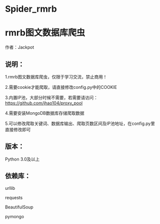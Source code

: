 # Spider_rmrb
# rmrb图文数据库爬虫

作者：Jackpot

## 说明：

1.rmrb图文数据库爬虫，仅限于学习交流，禁止商用！

2.需要cookie才能爬取，请直接修改config.py中的COOKIE

3.内置IP池，大部分时候不需要，若需要请访问：https://github.com/jhao104/proxy_pool

4.需要安装MongoDB数据库存储爬取数据

5.可以修改爬取关键词、数据库输出、爬取页数区间及IP池地址，在config.py里直接修改即可


## 版本：

Python 3.0及以上

## 依赖库：

urllib

requests

BeautifulSoup

pymongo
